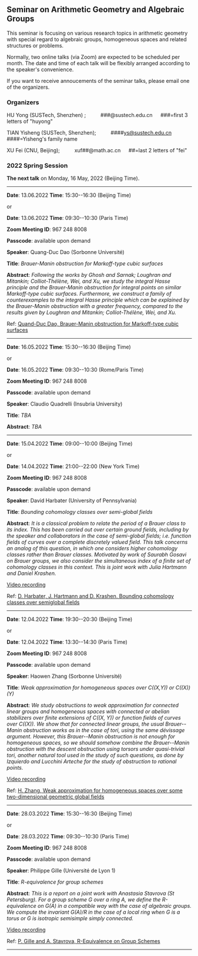 ## Seminar on Arithmetic Geometry and Algebraic Groups

This seminar is focusing on various research topics in arithmetic geometry with special regard to algebraic groups, homogeneous spaces and related structures or problems.

Normally, two online talks (via Zoom) are expected to be scheduled per month. The date and time of each talk will be flexibly arranged according to the speaker's convenience. 

If you want to receive annoucements of the seminar talks, please email one of the organizers.



### Organizers

HU Yong (SUSTech, Shenzhen) ;  &emsp; &emsp;  ###@sustech.edu.cn   &emsp; ###=first 3 letters of "huyong"

TIAN Yisheng (SUSTech, Shenzhen);   &emsp; &emsp;  ####ys@sustech.edu.cn   &emsp; ####=Yisheng's family name

XU Fei (CNU, Beijing);   &emsp; &emsp;  xuf##@math.ac.cn    &emsp; ##=last 2 letters of "fei"



### 2022 Spring Session 


**The next talk** on Monday, 16 May, 2022 (Beijing Time).


---------------------------------------------------------------
**Date**: 13.06.2022   **Time**:  15:30--16:30 (Beijing Time)

or

**Date**: 13.06.2022   **Time**:  09:30--10:30 (Paris Time)

**Zoom Meeting ID**: 967 248 8008

**Passcode**: available upon demand

**Speaker**:  Quang-Duc Dao (Sorbonne Université)

**Title**:  *Brauer-Manin obstruction for Markoff-type cubic surfaces*

**Abstract**:  *Following the works by Ghosh and Sarnak; Loughran and Mitankin; Colliot-Thélène, Wei, and Xu, we study the integral Hasse principle and the Brauer-Manin
obstruction for integral points on similar Markoff-type cubic surfaces. Furthermore, we construct a family of counterexamples to the integral Hasse principle which can
be explained by the Brauer-Manin obstruction with a greater frequency, compared to the results given by Loughran and Mitankin; Colliot-Thélène, Wei, and Xu.*


Ref: [Quand-Duc Dao, Brauer-Manin obstruction for Markoff-type cubic surfaces](https://arxiv.org/abs/2202.07142)

---------------------------------------------------------------
**Date**: 16.05.2022   **Time**:  15:30--16:30 (Beijing Time)

or

**Date**: 16.05.2022   **Time**:  09:30--10:30 (Rome/Paris Time)

**Zoom Meeting ID**: 967 248 8008

**Passcode**: available upon demand

**Speaker**:  Claudio Quadrelli (Insubria University)

**Title**:  *TBA*

**Abstract**:  *TBA*


---------------------------------------------------------------
**Date**: 15.04.2022   **Time**:  09:00--10:00 (Beijing Time)

or

**Date**: 14.04.2022   **Time**:  21:00--22:00 (New York Time)

**Zoom Meeting ID**: 967 248 8008

**Passcode**: available upon demand

**Speaker**:  David Harbater (University of Pennsylvania)

**Title**:  *Bounding cohomology classes over semi-global fields*

**Abstract**:  *It is a classical problem to relate the period of a Brauer class to its index.  This has been carried out over certain ground fields, including by the
speaker and collaborators in the case of semi-global fields; i.e. function fields of curves over a complete discretely valued field.  This talk concerns an analog of
this question, in which one considers higher cohomology classes rather than Brauer classes.  Motivated by work of Saurabh Gosavi on Brauer groups, we also consider the
simultaneous index of a finite set of cohomology classes in this context.  This is joint work with Julia Hartmann and Daniel Krashen.*

[Video recording](https://www.bilibili.com/video/BV1Pa411v7rV)

Ref: [D. Harbater, J. Hartmann and D. Krashen, Bounding cohomology classes over semiglobal fields](https://arxiv.org/abs/2203.06770)

---------------------------------------------------------------

**Date**: 12.04.2022   **Time**:  19:30--20:30 (Beijing Time)

or

**Date**: 12.04.2022   **Time**:  13:30--14:30 (Paris Time)

**Zoom Meeting ID**: 967 248 8008

**Passcode**: available upon demand

**Speaker**:  Haowen Zhang (Sorbonne Université)

**Title**:  *Weak approximation for homogeneous spaces over C((X,Y)) or C((X))(Y)*

**Abstract**:  *We study obstructions to weak approximation for connected linear groups and homogeneous spaces with connected or abelian stabilizers over finite
extensions of C((X, Y)) or function fields of curves over C((X)). We show that for connected linear groups, the usual Brauer--Manin obstruction works as in the case of
tori, using the same dévissage argument. However, this Brauer--Manin obstruction is not enough for homogeneous spaces, so we should somehow combine the Brauer--Manin
obstruction with the descent obstruction using torsors under quasi-trivial tori, another natural tool used in the study of such questions, as done by Izquierdo and
Lucchini Arteche for the study of obstruction to rational points.*

[Video recording](https://www.bilibili.com/video/BV1Fr4y1H7dB)

Ref: [H. Zhang, Weak approximation for homogeneous spaces over some two-dimensional geometric global fields](https://arxiv.org/abs/2112.05557)

---------------------------------------------------------------

**Date**: 28.03.2022   **Time**:  15:30--16:30 (Beijing Time)

or

**Date**: 28.03.2022   **Time**:  09:30--10:30 (Paris Time)

**Zoom Meeting ID**: 967 248 8008

**Passcode**: available upon demand

**Speaker**:  Philippe Gille (Université de Lyon 1)

**Title**:  *R-equivalence for group schemes*

**Abstract**:  *This is a report on a joint work with Anastasia Stavrova (St Petersburg). For  a group scheme G over a ring A, we define the R-equivalence on G(A) in a compatible way with the case of algebraic groups. We compute the invariant G(A)/R in the case of a local ring when G is a torus or G is  isotropic semisimple simply connected.*

[Video recording](https://www.bilibili.com/video/BV1Na41147xc?spm_id_from=333.999.0.0)

Ref: [P. Gille and A. Stavrova, R-Equivalence on Group Schemes](https://arxiv.org/abs/2107.01950)

----------------------------------------------------------------
